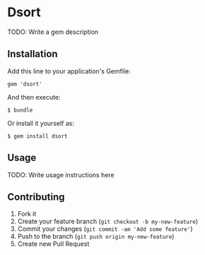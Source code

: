# Dsort

TODO: Write a gem description

## Installation

Add this line to your application's Gemfile:

    gem 'dsort'

And then execute:

    $ bundle

Or install it yourself as:

    $ gem install dsort

## Usage

TODO: Write usage instructions here

## Contributing

1. Fork it
2. Create your feature branch (`git checkout -b my-new-feature`)
3. Commit your changes (`git commit -am 'Add some feature'`)
4. Push to the branch (`git push origin my-new-feature`)
5. Create new Pull Request

